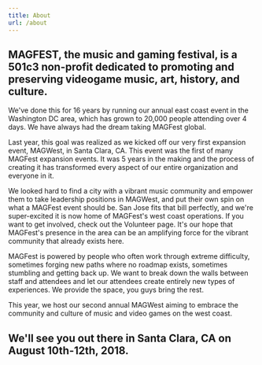 ```yaml
---
title: About
url: /about
---
```

## MAGFEST, the music and gaming festival, is a 501c3 non-profit dedicated to promoting and preserving videogame music, art, history, and culture.

We've done this for 16 years by running our annual east coast event in the Washington DC area, which has grown to 20,000 people attending over 4 days. We have always had the dream taking MAGFest global.

Last year, this goal was realized as we kicked off our very first expansion event, MAGWest, in Santa Clara, CA. This event was the first of many MAGFest expansion events. It was 5 years in the making and the process of creating it has transformed every aspect of our entire organization and everyone in it.

We looked hard to find a city with a vibrant music community and empower them to take leadership positions in MAGWest, and put their own spin on what a MAGFest event should be. San Jose fits that bill perfectly, and we're super-excited it is now home of MAGFest's west coast operations. If you want to get involved, check out the Volunteer page. It's our hope that MAGFest's presence in the area can be an amplifying force for the vibrant community that already exists here.

MAGFest is powered by people who often work through extreme difficulty, sometimes forging new paths where no roadmap exists, sometimes stumbling and getting back up. We want to break down the walls between staff and attendees and let our attendees create entirely new types of experiences. We provide the space, you guys bring the rest.

This year, we host our second annual MAGWest aiming to embrace the community and culture of music and video games on the west coast.

## We'll see you out there in Santa Clara, CA on August 10th-12th, 2018.

